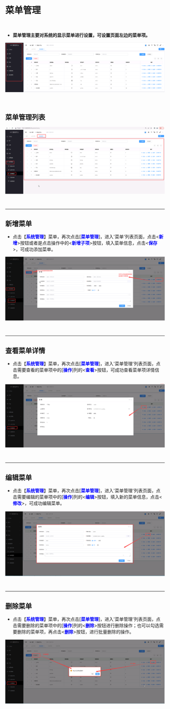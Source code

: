 菜单管理
===================================
&emsp;

+ **菜单管理主要对系统的显示菜单进行设置，可设置页面左边的菜单项。**

![左侧菜单](../_static/img/system/menu.png)


&emsp;

## 菜单管理列表 ##
![现有菜单项](../_static/img/system/existingMenu.png)


&emsp;

----------------------------------------------------------------------------------------------------------------------------------

## 新增菜单 ##
* 点击【**<font color=blue>系统管理</font>**】菜单，再次点击[**<font color=blue>菜单管理</font>**]，进入'菜单'列表页面，点击<**<font color=blue>新增</font>**>按钮或者是点击操作中的<**<font color=blue>新增子项</font>**>按钮，填入菜单信息，点击<**<font color=blue>保存</font>**>，可成功添加菜单。

![新增菜单项](../_static/img/system/addMenu.jpg)


&emsp;

----------------------------------------------------------------------------------------------------------------------------------

## 查看菜单详情 ##

* 点击【**<font color=blue>系统管理</font>**】菜单，再次点击[**<font color=blue>菜单管理</font>**]，进入'菜单管理'列表页面，点击需要查看的菜单项中的[**<font color=blue>操作</font>**]列的<**<font color=blue>查看</font>**>按钮，可成功查看菜单项详情信息。

![查看菜单详情](../_static/img/system/menuDetail.png)


&emsp;

----------------------------------------------------------------------------------------------------------------------------------

## 编辑菜单 ##

* 点击【**<font color=blue>系统管理</font>**】菜单，再次点击[**<font color=blue>菜单管理</font>**]，进入'菜单管理'列表页面，点击需要编辑的菜单项中的[**<font color=blue>操作</font>**]列的<**<font color=blue>编辑</font>**>按钮，填入新的菜单信息，点击<**<font color=blue>修改</font>**>，可成功编辑菜单。


![修改菜单](../_static/img/system/editMenu.png)


&emsp;

----------------------------------------------------------------------------------------------------------------------------------

## 删除菜单 ##

* 点击【**<font color=blue>系统管理</font>**】菜单，再次点击[**<font color=blue>菜单管理</font>**]，进入'菜单管理'列表页面，点击需要删除的菜单项中的[**<font color=blue>操作</font>**]列的<**<font color=blue>删除</font>**>按钮进行删除操作；也可以勾选需要删除的菜单项，再点击<**<font color=blue>删除</font>**>按钮，进行批量删除的操作。


![删除菜单](../_static/img/system/deleteMenu.png)


&emsp;
